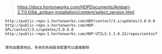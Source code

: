 > https://docs.hortonworks.com/HDPDocuments/Ambari-2.7.0.0/bk_ambari-installation/content/select_version.html

```
http://public-repo-1.hortonworks.com/HDP/centos7/3.x/updates/3.0.0.0
http://public-repo-1.hortonworks.com/HDP-GPL/centos7/3.x/updates/3.0.0.0
http://public-repo-1.hortonworks.com/HDP-UTILS-1.1.0.22/repos/centos7


填写自建源地址，多余的系统版本配置可以直接删除


```
